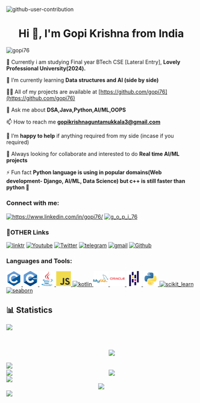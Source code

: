 ![github-user-contribution](https://user-images.githubusercontent.com/107085222/199017161-25e16be2-553d-484e-a505-f3deac37a339.svg)

<h1 align="center">Hi 👋, I'm Gopi Krishna from India</h1>


<p align="left"> <img src="https://komarev.com/ghpvc/?username=gopi76&label=Profile%20views&color=0e75b6&style=flat" alt="gopi76" /> </p>

💬 Currently i am studying Final year BTech CSE [Lateral Entry], **Lovely Professional University(2024).**

🌱 I’m currently learning **Data structures and AI (side by side)**



👨‍💻 All of my projects are available at [https://github.com/gopi76](https://github.com/gopi76)

💬 Ask me about **DSA,Java,Python,AI/ML,OOPS**

📫 How to reach me **gopikrishnaguntamukkala3@gmail.com**

🤝 I’m **happy to help** if anything required from my side (incase if you required)

👯 Always looking for collaborate and interested to do **Real time AI/ML projects**

⚡ Fun fact **Python language is using in popular domains(Web development- Django, AI/ML, Data Science) but c++ is still faster than python 🤣**

<h3 align="left">Connect with me:</h3>
<p align="left">
  
<a href="https://linkedin.com/in/https://www.linkedin.com/in/gopi76/" target="blank"><img align="center" src="https://raw.githubusercontent.com/rahuldkjain/github-profile-readme-generator/master/src/images/icons/Social/linked-in-alt.svg" alt="https://www.linkedin.com/in/gopi76/" height="30" width="40" /></a>
<a href="https://instagram.com/g_o_p_i_76" target="blank"><img align="center" src="https://raw.githubusercontent.com/rahuldkjain/github-profile-readme-generator/master/src/images/icons/Social/instagram.svg" alt="g_o_p_i_76" height="30" width="40" /></a>
</p>

<h3 align="left">🔗OTHER Links</h3>

[![linktr](https://img.shields.io/badge/Linktree-000?style=for-the-badge&logo=linktree&logoColor=white)](https://linktr.ee/gopikrishna76)
[![Youtube](https://img.shields.io/badge/Youtube-0A66C2?style=for-the-badge&logo=youtube&logoColor=white)](https://www.youtube.com/channel/UCL436IrgeeCmNO5v2dRy0uA)
[![Twitter](https://img.shields.io/badge/twitter-1DA1F2?style=for-the-badge&logo=twitter&logoColor=white)](https://twitter.com/GopiKri54478726)
[![telegram](https://img.shields.io/badge/telegram-1DA1F2?style=for-the-badge&logo=telegram&logoColor=white)](https://t.me/FreeFreeFree)
[![gmail](https://img.shields.io/badge/Gmail-000?style=for-the-badge&logo=Gmail&logoColor=white)](gopikrishnaguntamukkala3@gmail.com)
[![Github](https://img.shields.io/badge/Github-0A66C2?style=for-the-badge&logo=github&logoColor=white)](https://github.com/gopi76)




<h3 align="left">Languages and Tools:</h3>
<p align="left"> <a href="https://www.cprogramming.com/" target="_blank" rel="noreferrer"> <img src="https://raw.githubusercontent.com/devicons/devicon/master/icons/c/c-original.svg" alt="c" width="40" height="40"/> </a> <a href="https://www.w3schools.com/cpp/" target="_blank" rel="noreferrer"> <img src="https://raw.githubusercontent.com/devicons/devicon/master/icons/cplusplus/cplusplus-original.svg" alt="cplusplus" width="40" height="40"/> </a> <a href="https://www.java.com" target="_blank" rel="noreferrer"> <img src="https://raw.githubusercontent.com/devicons/devicon/master/icons/java/java-original.svg" alt="java" width="40" height="40"/> </a> <a href="https://developer.mozilla.org/en-US/docs/Web/JavaScript" target="_blank" rel="noreferrer"> <img src="https://raw.githubusercontent.com/devicons/devicon/master/icons/javascript/javascript-original.svg" alt="javascript" width="40" height="40"/> </a> <a href="https://kotlinlang.org" target="_blank" rel="noreferrer"> <img src="https://www.vectorlogo.zone/logos/kotlinlang/kotlinlang-icon.svg" alt="kotlin" width="40" height="40"/> </a> <a href="https://www.mysql.com/" target="_blank" rel="noreferrer"> <img src="https://raw.githubusercontent.com/devicons/devicon/master/icons/mysql/mysql-original-wordmark.svg" alt="mysql" width="40" height="40"/> </a> <a href="https://www.oracle.com/" target="_blank" rel="noreferrer"> <img src="https://raw.githubusercontent.com/devicons/devicon/master/icons/oracle/oracle-original.svg" alt="oracle" width="40" height="40"/> </a> <a href="https://pandas.pydata.org/" target="_blank" rel="noreferrer"> <img src="https://raw.githubusercontent.com/devicons/devicon/2ae2a900d2f041da66e950e4d48052658d850630/icons/pandas/pandas-original.svg" alt="pandas" width="40" height="40"/> </a> <a href="https://www.python.org" target="_blank" rel="noreferrer"> <img src="https://raw.githubusercontent.com/devicons/devicon/master/icons/python/python-original.svg" alt="python" width="40" height="40"/> </a> <a href="https://scikit-learn.org/" target="_blank" rel="noreferrer"> <img src="https://upload.wikimedia.org/wikipedia/commons/0/05/Scikit_learn_logo_small.svg" alt="scikit_learn" width="40" height="40"/> </a> <a href="https://seaborn.pydata.org/" target="_blank" rel="noreferrer"> <img src="https://seaborn.pydata.org/_images/logo-mark-lightbg.svg" alt="seaborn" width="40" height="40"/> </a> </p>



## 📊 Statistics  
<div>
<img align="left" src="http://github-profile-summary-cards.vercel.app/api/cards/stats?username=gopi76&theme=2077" width="46%" />
  <br/>
  <br/>
    <br/>
  <br/>
<img align="right" src="https://streak-stats.demolab.com/?user=gopi76&_border=true&theme=dark&hide_border=true&theme=react" width="46%" />
</div>
<br/>
<br/>
<img src="https://user-images.githubusercontent.com/73097560/115834477-dbab4500-a447-11eb-908a-139a6edaec5c.gif">
<div>

<img align="left" src="http://github-profile-summary-cards.vercel.app/api/cards/repos-per-language?username=gopi76&theme=2077" width="46%" />

<img align="right" src="http://github-profile-summary-cards.vercel.app/api/cards/most-commit-language?username=gopi76&theme=2077" width="46%" />
</div>
<br/>
<img src="https://user-images.githubusercontent.com/73097560/115834477-dbab4500-a447-11eb-908a-139a6edaec5c.gif">
<div align="center">    
<img src="http://github-profile-summary-cards.vercel.app/api/cards/profile-details?username=gopi76&theme=2077" style="height: 300px"  />                                 </div>                                                                                       
  <!---                                                                                                                           
 <h2 align="left">⚡Activity Graph:</h2>
  <a><img alt="Gopi Activity Graph" src="https://github-readme-activity-graph.cyclic.app/graph?username=gopi76&theme=react-dark&hide_border=true" /></a>    
  --->
  
 
<!-- -  
<img align="center" src="https://github.com/manuindukuri/manuindukuri/blob/output/github-contribution-grid-snake.svg" alt="snake" width="100%"/>
--->


<!-- ### ✍️ Dev Quote
  <div align="center">  
<img  src="https://quotes-github-readme.vercel.app/api?type=horizontal&theme=radical" width="550px"/>
    </div>   -->

 <img  src="https://raw.githubusercontent.com/Trilokia/Trilokia/379277808c61ef204768a61bbc5d25bc7798ccf1/bottom_header.svg" />

